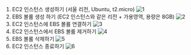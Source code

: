 1. EC2 인스턴스 생성하기 (서울 리전, Ubuntu, t2.micro)
![1](https://github.com/sub-blind/oz_front/assets/58137602/25750567-cf3c-4100-9aa9-449b2212c717)
2. EBS 볼륨 생성 하기 (EC2 인스턴스와 같은 리전 + 가용영역, 용량은 8GB)
![2](https://github.com/sub-blind/oz_front/assets/58137602/b90216e6-a7e9-406f-b64b-647a7df4463a)
3. EC2 인스턴스에 EBS 볼륨 연결하기
![3](https://github.com/sub-blind/oz_front/assets/58137602/904affad-87ce-4bbe-9851-ffac8bc02721)
4. EC2 인스턴스에서 EBS 볼륨 제거하기
![4](https://github.com/sub-blind/oz_front/assets/58137602/f49f983b-122c-427c-b152-4a0a8b95c65f)
5. EBS 볼륨 삭제하기
![5](https://github.com/sub-blind/oz_front/assets/58137602/596cd984-5af9-441a-9f6f-8518f34a5ae9)
6. EC2 인스턴스 종료하기
![6](https://github.com/sub-blind/oz_front/assets/58137602/5feb3980-8e0e-4ce9-93fd-fb26025c7bc3)
